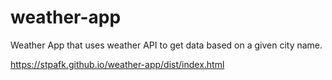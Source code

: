 # weather-app
Weather App that uses weather API to get data based on a given city name.


https://stpafk.github.io/weather-app/dist/index.html
